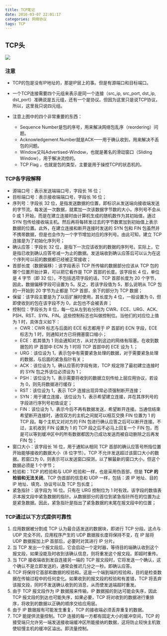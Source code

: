```yaml
---
title: TCP笔记
date: 2016-03-07 22:01:17
categories: 网络协议
tags: TCP
---
```


## TCP头  

![](http://coolshell.cn//wp-content/uploads/2014/05/TCP-Header-01.jpg)  

<!-- more -->

### 注意  

- TCP的包是没有IP地址的，那是IP层上的事。但是有源端口和目标端口。  
- 一个TCP连接需要四个元组来表示是同一个连接（src_ip, src_port, dst_ip, dst_port）准确说是五元组，还有一个是协议。但因为这里只是说TCP协议，所以，这里我只说四元组。  
- 注意上图中的四个非常重要的东西：  
 
    - Sequence Number是包的序号，用来解决网络包乱序（reordering）问题。  
    - Acknowledgement Number就是ACK——用于确认收到，用来解决不丢包的问题。  
    - Window又叫Advertised-Window，也就是著名的滑动窗口（Sliding Window），用于解决流控的。  
    - TCP Flag ，也就是包的类型，主要是用于操控TCP的状态机的。    


### TCP各字段解释  

- 源端口号：表示发送端端口号，字段长 16 位；  
- 目标端口号：表示接收端端口号，字段长 16 位；  
- 序列号：字段长 32 位，是指发送数据的位置，即标识从发送端向接收端发送的字节流。每发送一次数据，就累加一次该数据字节数的大小。序列号不会从 0 或 1 开始，而是在建立连接时由计算机生成的随机数作为其初始值，通过 SYN 包传给接收端主机。然后再将每转发过去的字节数累加到初始值上表示数据的位置。此外，在建立连接和断开连接时发送的 SYN 包和 FIN 包虽然并不携带数据，但是也会作为一个字节增加对应的序列号。由此可知，建立 TCP 连接是为了初始化序列号；   
- 确认应答：字段长 32 位，是指下一次应该收到的数据的序列号。实际上，它是指已收到确认应答号减一为止的数据。发送端收到确认应答后可以认为在这个序列号以前的数据都已经被正常接收；    
- 首部长度（数据偏移）：该字段表示 TCP 所传输的数据部分应该从 TCP 包的哪个位置开始计算，可以把它看作是 TCP 首部的长度。该字段长 4 位，单位是 4 字节（即 32 位）。不包括选项字段的话，TCP 首部长度为 20 个字节，因此，数据偏移字段可设置为 5。反之，若该字段值为 5，那么说明从 TCP 包的一开始到 20 字节为止都是 TCP 首部，余下的部分为 TCP 数据；   
- 保留：该字段主要是为了以后扩展时使用，其长度为 4 位，一般设置为 0，但即使收到的包在该字段不为 0，此包也不会被丢弃；   
- 控制位：字段长为 8 位，每一位从左到右分别为 CWR、ECE、URG、ACK、PSH、RST、SYN、FIN。这些控制标志也叫做控制位。当他们的对应位上值为 1 时，具体含义如下：   
    - CWR：CWR 标志与后面的 ECE 标志都用于 IP 首部的 ECN 字段，ECE 标志为 1 时，则通知对方已将拥塞窗口缩小；  
    - ECE：若其值为 1 则会通知对方，从对方到这边的网络有阻塞。在收到数据包的 IP 首部中 ECN 为 1 时将 TCP 首部中的 ECE 设为 1.；  
    - URG：该位设为 1，表示包中有需要紧急处理的数据，对于需要紧急处理的数据，与后面的紧急指针有关；  
    - ACK：该位设为 1，确认应答的字段有效，TCP 规定除了最初建立连接时的 SYN 包之外该位必须设为 1；   
    - PSH：该位设为 1，表示需要将收到的数据立刻传给上层应用协议，若设为 0，则先将数据进行缓存；   
    - RST：该位设为 1，表示 TCP 连接出现异常必须强制断开连接；    
    - SYN：用于建立连接，该位设为 1，表示希望建立连接，并在其序列号的字段进行序列号初值设定；   
    - FIN：该位设为 1，表示今后不再有数据发送，希望断开连接。当通信结束希望断开连接时，通信双方的主机之间就可以相互交换 FIN 位置为 1 的 TCP 段。每个主机又对对方的 FIN 包进行确认应答之后可以断开连接。不过，主机收到 FIN 设置为 1 的 TCP 段之后不必马上回复一个 FIN 包，而是可以等到缓冲区中的所有数据都因为已成功发送而被自动删除之后再发 FIN 包；   
- 窗口大小：该字段长 16 位，用于通知从相同 TCP 首部的确认应答号所指位置开始能够接收的数据大小（8 位字节）。TCP 不允许发送超过该窗口大小的数据。若窗口为 0，则表示可以发送窗口探测，以了解最新的窗口大小，但这个数据必须是 1 个字节；   
- 检验和：TCP 的检验和与 UDP 检验和一样，也是采用伪首部，但是 **TCP 的检验和无法关闭**。TCP 伪首部的信息和 UDP 一样，包括：源 IP 地址、目的 IP 地址、填充、协议号以及 TCP 包长度；      
- 紧急指针：该字段为 16 位。只有在 URG 控制位为 1 时有效。该字段的数值表示本报文段中紧急数据的指针。从数据部分的首位到紧急指针所在的位置为止是紧急数据。因此，紧急指针是指出了紧急数据的末尾在报文段中的位置；      

### TCP通过以下方式提供可靠性
1. 应用数据被分割成 TCP 认为最合适发送的数据块，即进行 TCP 分段。这点与 UDP 完全不同，应用程序产生的 UDP 数据报长度将保持不变，在 IP 层将 UDP 数据报加上IP 首部后，必要时对其进行 IP 分片。    
2. 当 TCP 发出一个报文段后，它会启动一个定时器，等待目的端确认收到这个报文段，如果没能及时收到该确认信息，则将重发这个报文段。即超时重传。   
3. 当 TCP 接收端收到发自连接另一端的 TCP 报文段时，它将发送一个确认，这个确认不是立即发送的，通常会推迟几分之一秒。即确认应答。  
4. TCP 将保持它首部和数据的校验和。这是一个端到端的校验和，目的是检查数据在传输过程中的任何变化。如果收到的报文段的校验和有差错，TCP 将丢弃该报文段，同时不发送确认收到的消息，从而使发送端超时重发。   
5. 由于 TCP 报文段作为 IP 数据报来传输，IP 数据报的到达可能会失序，因此 TCP 报文段的到达也可能失序，如果必要，TCP 将对收到的数据进行重排序，将收到的数据以正确的顺序交给应用层。    
6. 由于 IP 数据报有可能发生重复，TCP 的接收端必须丢弃重复的数据。  
7. TCP 能提供流量控制。TCP 连接的每一方都有固定大小的缓冲空间，TCP 的接受端只允许另一端发送接收端缓冲区所能接纳的数据，这将防止较快主机致使较慢主机的缓冲区溢出。即流量控制。     



